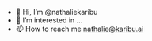 - 👋 Hi, I’m @nathaliekaribu
- 👀 I’m interested in ...
- 📫 How to reach me nathalie@karibu.ai

<!---
nathaliekaribu/nathaliekaribu is a ✨ special ✨ repository because its `README.md` (this file) appears on your GitHub profile.
You can click the Preview link to take a look at your changes.
--->
